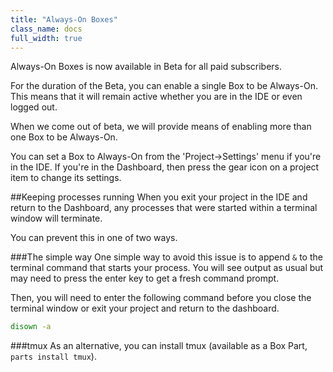 ```yaml
---
title: "Always-On Boxes"
class_name: docs
full_width: true
---
```


Always-On Boxes is now available in Beta for all paid subscribers. 

For the duration of the Beta, you can enable a single Box to be Always-On. This means that it will remain active whether you are in the IDE or even logged out.

When we come out of beta, we will provide means of enabling more than one Box to be Always-On.

You can set a Box to Always-On from the 'Project->Settings' menu if you're in the IDE. If you're in the Dashboard, then press the gear icon on a project item to change its settings.

##Keeping processes running
When you exit your project in the IDE and return to the Dashboard, any processes that were started within a terminal window will terminate.

You can prevent this in one of two ways.

###The simple way
One simple way to avoid this issue is to append `&` to the terminal command that starts your process. You will see output as usual but may need to press the enter key to get a fresh command prompt. 

Then, you will need to enter the following command before you close the terminal window or exit your project and return to the dashboard.

```bash
disown -a
```

###tmux
As an alternative, you can install tmux (available as a Box Part, `parts install tmux`). 